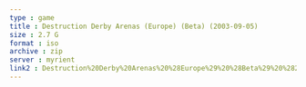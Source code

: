 ```yaml
---
type : game
title : Destruction Derby Arenas (Europe) (Beta) (2003-09-05)
size : 2.7 G
format : iso
archive : zip
server : myrient
link2 : Destruction%20Derby%20Arenas%20%28Europe%29%20%28Beta%29%20%282003-09-05%29
---
```

